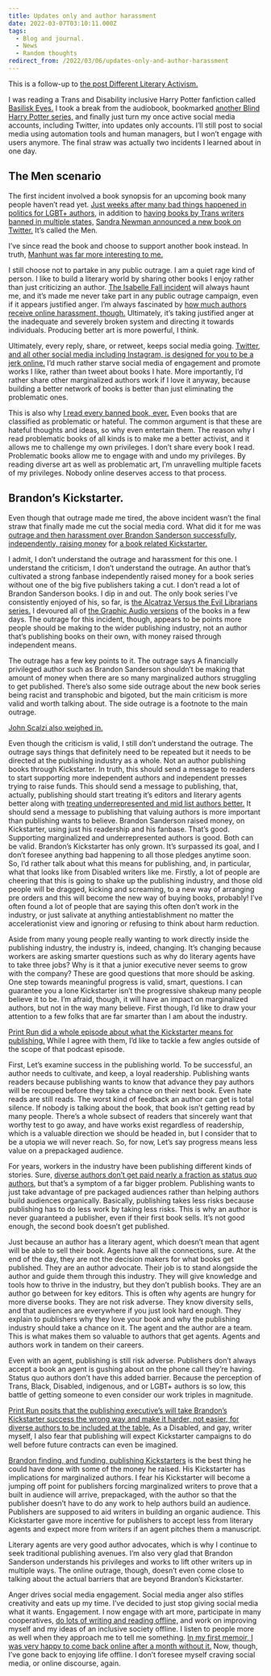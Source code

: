 ```yaml
---
title: Updates only and author harassment
date: 2022-03-07T03:10:11.000Z
tags:
  - Blog and journal.
  - News
  - Random thoughts
redirect_from: /2022/03/06/updates-only-and-author-harassment
---
```


This is a follow-up to [the post Different Literary Activism.](/posts/5328)

I was reading a Trans and Disability inclusive Harry Potter fanfiction called [Basilisk Eyes.](https://archiveofourown.org/works/16269131) I took a break from the audiobook, bookmarked [another Blind Harry Potter series,](https://archiveofourown.org/series/1591198) and finally just turn my once active social media accounts, including Twitter, into updates only accounts. I’ll still post to social media using automation tools and human managers, but I won’t engage with users anymore. The final straw was actually two incidents I learned about in one day.

## The Men scenario

The first incident involved a book synopsis for an upcoming book many people haven’t read yet. [Just weeks after many bad things happened in politics for LGBT+ authors,](https://www.myfloridahouse.gov/Sections/Bills/billsdetail.aspx?BillId=76545) in addition to [having books by Trans writers banned in multiple states,](https://www.washingtonpost.com/opinions/2021/10/29/schools-are-banning-my-book-queer-kids-need-queer-stories/) [Sandra Newman announced a new book on Twitter.](https://twitter.com/sannewman/status/1500177352420175874) It’s called the Men.

I’ve since read the book and choose to support another book instead. In truth, [Manhunt was far more interesting to me.](https://us.macmillan.com/books/9781250794642/manhunt)

I still choose not to partake in any public outrage. I am a quiet rage kind of person. I like to build a literary world by sharing other books I enjoy rather than just criticizing an author. [The Isabelle Fall incident](/posts/4713) will always haunt me, and it’s made me never take part in any public outrage campaign, even if it appears justified anger. I’m always fascinated by [how much authors receive online harassment, though.](https://www.kacencallender.com/post/wip-social-media-and-mental-health) Ultimately, it’s taking justified anger at the inadequate and severely broken system and directing it towards individuals. Producing better art is more powerful, I think.

Ultimately, every reply, share, or retweet, keeps social media going. [Twitter, and all other social media including Instagram, is designed for you to be a jerk online.](https://www.wired.com/story/social-media-harassment-platforms/) I’d much rather starve social media of engagement and promote works I like, rather than tweet about books I hate. More importantly, I’d rather share other marginalized authors work if I love it anyway, because building a better network of books is better than just eliminating the problematic ones.

This is also why [I read every banned book, ever.](https://bannedbooks.library.cmu.edu/directory-of-books/) Even books that are classified as problematic or hateful. The common argument is that these are hateful thoughts and ideas, so why even entertain them. The reason why I read problematic books of all kinds is to make me a better activist, and it allows me to challenge my own privileges. I don’t share every book I read. Problematic books allow me to engage with and undo my privileges. By reading diverse art as well as problematic art, I’m unravelling multiple facets of my privileges. Nobody online deserves access to that process.

## Brandon’s Kickstarter.

Even though that outrage made me tired, the above incident wasn’t the final straw that finally made me cut the social media cord. What did it for me was [outrage and then harassment over Brandon Sanderson successfully, independently, raising money](https://slate.com/culture/2022/03/brandon-sanderson-kickstarter-criticism-why-writers-are-upset-about-his-record-setting-campaign.html) for [a book related Kickstarter.](https://www.kickstarter.com/projects/dragonsteel/surprise-four-secret-novels-by-brandon-sanderson?ref=ap1c6r)

I admit, I don’t understand the outrage and harassment for this one. I understand the criticism, I don’t understand the outrage. An author that’s cultivated a strong fanbase independently raised money for a book series without one of the big five publishers taking a cut. I don’t read a lot of Brandon Sanderson books. I dip in and out. The only book series I’ve consistently enjoyed of his, so far, is [the Alcatraz Versus the Evil Librarians series.](https://www.brandonsanderson.com/alcatraz-vs-the-evil-librarians-series/) I devoured all of [the Graphic Audio versions](https://www.graphicaudio.net/alcatraz-series-set.html) of the books in a few days. The outrage for this incident, though, appears to be points more people should be making to the wider publishing industry, not an author that’s publishing books on their own, with money raised through independent means.

The outrage has a few key points to it. The outrage says A financially privileged author such as Brandon Sanderson shouldn’t be making that amount of money when there are so many marginalized authors struggling to get published. There’s also some side outrage about the new book series being racist and transphobic and bigoted, but the main criticism is more valid and worth talking about. The side outrage is a footnote to the main outrage.

[John Scalzi also weighed in.](https://whatever.scalzi.com/2022/03/01/very-quick-thoughts-on-brandon-sandersons-mega-kickstarter/#comment-909107)

Even though the criticism is valid, I still don’t understand the outrage. The outrage says things that definitely need to be repeated but it needs to be directed at the publishing industry as a whole. Not an author publishing books through Kickstarter. In truth, this should send a message to readers to start supporting more independent authors and independent presses trying to raise funds. This should send a message to publishing, that, actually, publishing should start treating it’s editors and literary agents better along with [treating underrepresented and mid list authors better.](https://docs.google.com/spreadsheets/d/1Xsx6rKJtafa8f_prlYYD3zRxaXYVDaPXbasvt_iA2vA/htmlview?pru=AAABcrmKYhg*ATaByrm8IcfLO57THcAKFA#gid=1798364047) It should send a message to publishing that valuing authors is more important than publishing wants to believe. Brandon Sanderson raised money, on Kickstarter, using just his readership and his fanbase. That’s good. Supporting marginalized and underrepresented authors is good. Both can be valid. Brandon’s Kickstarter has only grown. It’s surpassed its goal, and I don’t foresee anything bad happening to all those pledges anytime soon. So, I’d rather talk about what this means for publishing, and, in particular, what that looks like from Disabled writers like me. Firstly, a lot of people are cheering that this is going to shake up the publishing industry, and those old people will be dragged, kicking and screaming, to a new way of arranging pre orders and this will become the new way of buying books, probably! I’ve often found a lot of people that are saying this often don’t work in the industry, or just salivate at anything antiestablishment no matter the accelerationist view and ignoring or refusing to think about harm reduction.

Aside from many young people really wanting to work directly inside the publishing industry, the industry is, indeed, changing. It’s changing because workers are asking smarter questions such as why do literary agents have to take three jobs? Why is it that a junior executive never seems to grow with the company? These are good questions that more should be asking. One step towards meaningful progress is valid, smart, questions. I can guarantee you a lone Kickstarter isn’t the progressive shakeup many people believe it to be. I’m afraid, though, it will have an impact on marginalized authors, but not in the way many believe. First though, I’d like to draw your attention to a few folks that are far smarter than I am about the industry.

[Print Run did a whole episode about what the Kickstarter means for publishing.](https://soundcloud.com/printrunpodcast/episode-148all-the-wrong-lessons) While I agree with them, I’d like to tackle a few angles outside of the scope of that podcast episode.

First, Let’s examine success in the publishing world. To be successful, an author needs to cultivate, and keep, a loyal readership. Publishing wants readers because publishing wants to know that advance they pay authors will be recouped before they take a chance on their next book. Even hate reads are still reads. The worst kind of feedback an author can get is total silence. If nobody is talking about the book, that book isn’t getting read by many people. There’s a whole subsect of readers that sincerely want that worthy test to go away, and have works exist regardless of readership, which is a valuable direction we should be headed in, but I consider that to be a utopia we will never reach. So, for now, Let’s say progress means less value on a prepackaged audience.

For years, workers in the industry have been publishing different kinds of stories. Sure, [diverse authors don’t get paid nearly a fraction as status quo authors,](https://docs.google.com/spreadsheets/d/1Xsx6rKJtafa8f_prlYYD3zRxaXYVDaPXbasvt_iA2vA/htmlview?pru=AAABcrmKYhg*ATaByrm8IcfLO57THcAKFA#gid=1798364047) but that’s a symptom of a far bigger problem. Publishing wants to just take advantage of pre packaged audiences rather than helping authors build audiences organically. Basically, publishing takes less risks because publishing has to do less work by taking less risks. This is why an author is never guaranteed a publisher, even if their first book sells. It’s not good enough, the second book doesn’t get published.

Just because an author has a literary agent, which doesn’t mean that agent will be able to sell their book. Agents have all the connections, sure. At the end of the day, they are not the decision makers for what books get published. They are an author advocate. Their job is to stand alongside the author and guide them through this industry. They will give knowledge and tools how to thrive in the industry, but they don’t publish books. They are an author go between for key editors. This is often why agents are hungry for more diverse books. They are not risk adverse. They know diversity sells, and that audiences are everywhere if you just look hard enough. They explain to publishers why they love your book and why the publishing industry should take a chance on it. The agent and the author are a team. This is what makes them so valuable to authors that get agents. Agents and authors work in tandem on their careers.

Even with an agent, publishing is still risk adverse. Publishers don’t always accept a book an agent is gushing about on the phone call they’re having. Status quo authors don’t have this added barrier. Because the perception of Trans, Black, Disabled, indigenous, and or LGBT+ authors is so low, this battle of getting someone to even consider our work triples in magnitude.

[Print Run posits that the publishing executive’s will take Brandon’s Kickstarter success the wrong way and make it harder, not easier, for diverse authors to be included at the table.](https://soundcloud.com/printrunpodcast/episode-148all-the-wrong-lessons) As a Disabled, and gay, writer myself, I also fear that publishing will expect Kickstarter campaigns to do well before future contracts can even be imagined.

[Brandon finding, and funding, publishing Kickstarters](https://www.youtube.com/watch?v=TVdZ018gsRw) is the best thing he could have done with some of the money he raised. His Kickstarter has implications for marginalized authors. I fear his Kickstarter will become a jumping off point for publishers forcing marginalized writers to prove that a built in audience will arrive, prepackaged, with the author so that the publisher doesn’t have to do any work to help authors build an audience. Publishers are supposed to aid writers in building an organic audience. This Kickstarter gave more incentive for publishers to accept less from literary agents and expect more from writers if an agent pitches them a manuscript.

Literary agents are very good author advocates, which is why I continue to seek traditional publishing avenues. I’m also very glad that Brandon Sanderson understands his privileges and works to lift other writers up in multiple ways. The online outrage, though, doesn’t even come close to talking about the actual barriers that are beyond Brandon’s Kickstarter.

Anger drives social media engagement. Social media anger also stifles creativity and eats up my time. I’ve decided to just stop giving social media what it wants. Engagement. I now engage with art more, participate in many cooperatives, [do lots of writing and reading offline,](/writings) and work on improving myself and my ideas of an inclusive society offline. I listen to people more as well when they approach me to tell me something. [In my first memoir, I was very happy to come back online after a month without it.](/posts/2808) Now, though, I’ve gone back to enjoying life offline. I don’t foresee myself craving social media, or online discourse, again.
